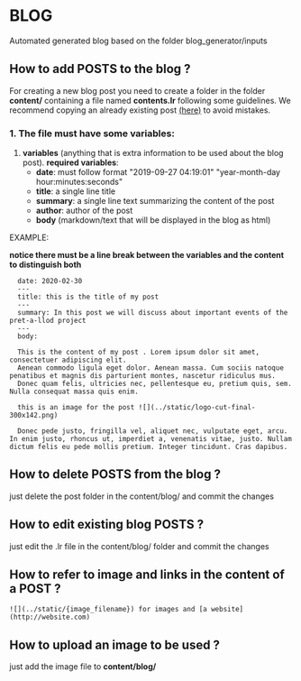# BLOG 

Automated generated blog based on the folder blog_generator/inputs

## How to **add** POSTS to the blog ?

For creating a new blog post you need to create a folder in the folder **content/**  containing a file named **contents.lr** following some guidelines.
We recommend copying an already existing post [(here)](https://github.com/Pret-a-LLOD/pret-a-llod.github.io/tree/master/content/blog/5th-workshop-on-semantic-deep-learning) to avoid mistakes.


### 1. The  file must have some variables:

  1. **variables** (anything that is extra information to be used about the blog post). **required variables**:
      - **date**: must follow format "2019-09-27 04:19:01" "year-month-day hour:minutes:seconds"
      - **title**: a single line title
      - **summary**: a single line text summarizing the content of the post 
      - **author**: author of the post
      - **body** (markdown/text that will be displayed in the blog as html)
  
  EXAMPLE:
  
  **notice there must be a line break between the variables and the content to distinguish both**
  
  ```
    date: 2020-02-30
    ---
    title: this is the title of my post
    ---
    summary: In this post we will discuss about important events of the pret-a-llod project
    ---
    body:
    
    This is the content of my post . Lorem ipsum dolor sit amet, consectetuer adipiscing elit. 
    Aenean commodo ligula eget dolor. Aenean massa. Cum sociis natoque penatibus et magnis dis parturient montes, nascetur ridiculus mus. 
    Donec quam felis, ultricies nec, pellentesque eu, pretium quis, sem. Nulla consequat massa quis enim. 
    
    this is an image for the post ![](../static/logo-cut-final-300x142.png)
    
    Donec pede justo, fringilla vel, aliquet nec, vulputate eget, arcu. In enim justo, rhoncus ut, imperdiet a, venenatis vitae, justo. Nullam dictum felis eu pede mollis pretium. Integer tincidunt. Cras dapibus. 
  ```
  

## How to **delete** POSTS from the blog ?
just delete the post folder  in the content/blog/<name-of-post>  and commit the changes

## How to **edit** existing blog POSTS ?
just edit the .lr file in the content/blog/<name-of-post> folder and commit the changes


## How to **refer** to image and links in the content of a POST ?
`![](../static/{image_filename}) for images and [a website](http://website.com)`

## How to **upload** an image to be used ?
just add the image file to **content/blog/<name-of-image>**
